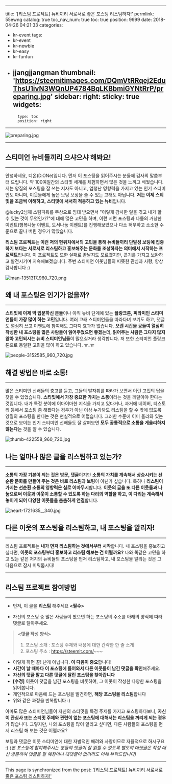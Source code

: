 
---
title: '[리스팀 프로젝트] 뉴비끼리 서로서로 좋은 포스팅 리스팀하자!'
permlink: 55ewng
catalog: true
toc_nav_num: true
toc: true
position: 9999
date: 2018-04-26 04:21:33
categories:
- kr-event
tags:
- kr-event
- kr-newbie
- kr-easy
- kr-funfun
- jjangjjangman
thumbnail: 'https://steemitimages.com/DQmVtRRqej2EduThsU1ivN3WQnUP4784BqLKBbmiGYNtRrP/preparing.jpg'
sidebar:
    right:
        sticky: true
widgets:
    -
        type: toc
        position: right
---


![preparing.jpg](https://steemitimages.com/DQmVtRRqej2EduThsU1ivN3WQnUP4784BqLKBbmiGYNtRrP/preparing.jpg)

***

## 스티미언 뉴비들끼리 으샤으샤 해봐요!
***

안녕하세요, 디온(D.ONe)입니다. 먼저 이 포스팅을 읽어주시는 분들께 감사의 말씀부터 드립니다. 약 100여일간의 스티밋 세계를 체험하면서 많은 것을 느끼고 배웠습니다. 저는 양질의 포스팅을 잘 쓰는 저자도 아니고, 엄청난 영향력을 가지고 있는 인기 스티미언도 아니며, 이웃들에게 높은 보팅 보상을 줄 수 있는 고래도 아닙니다. **저는 이제 스티밋을 조금씩 이해하고, 스티밋에 서서히 적응하고 있는 뉴비**입니다.

@lucky2님께 스팀파워를 무상으로 임대 받으면서 "이렇게 감사한 일을 겪고 내가 할 수 있는 것이 무엇인가?"에 대해 많은 고민을 하며, 이런 저런 포스팅과 나름의 거창한 이벤트(행복나눔 이벤트, 도서나눔 이벤트)를 진행해보았으나 다소 허무하고 소소한 수준으로 끝나 버린 경우가 많았습니다.

**리스팀 프로젝트는 이런 저의 현위치에서의 고민을 통해 뉴비들끼리 단발성 보팅에 집중하기 보다는 서로서로 리스팀하고 홍보해주는 문화를 조성하자는 의미에서 시작하는 프로젝트**입니다. 이 프로젝트도 또한 실패로 끝날지도 모르겠지만, 끈기를 가지고 보완하고 발전시키며 지속해보겠습니다. 주변 스티미언 이웃님들의 따뜻한 관심과 사랑, 항상 감사합니다 :)


![man-1351317_960_720.png](https://steemitimages.com/DQmd6D2nKEJs2GVP8A9CYMd7AZUoq9jP3xGYVpDeqyaUdct/man-1351317_960_720.png)


## 왜 내 포스팅은 인기가 없을까?
***

**스티밋에 이제 막 입문하신 분들**이나 아직 뉴비 단계에 있는 **플랑크톤, 피라미인 스티미언들이 가장 많이 하는 고민**입니다. 여러 고래 스티미언들을 따라다녀 보기도 하고, 댓글도 열심히 쓰고 이벤트에 참여해도 그다지 효과가 없습니다. **오랜 시간을 공들여 열심히 작성한 내 포스팅을 많은 사람들이 읽어주었으면 좋겠는데, 읽어주는 사람은 그다지 많지 않아 고민되시는 뉴비 스티미언님들**이 많으실거라 생각합니다. 저 또한 스티미언 플랑크톤으로 동일한 고민을 많이 하고 있습니다. ㅠ_ㅠ



![people-3152585_960_720.jpg](https://steemitimages.com/DQmeWdqpcqzvrbpefs7zYjs1pSqdAw4oMx7tT5t9Tm5Lxez/people-3152585_960_720.jpg)




## 해결 방법은 바로 소통!

***
많은 스티미언 선배들의 충고를 듣고, 그들의 발자취를 따라가 보면서 이런 고민의 답을 찾을 수 있었습니다. **스티밋에서 가장 중요한 가치는 소통**이라는 것을 깨달아야 한다는 것입니다. 내가 특정 분야에 어마어마한 지식을 가지고 있다거나, 과거에 네이버, 티스토리 등에서 포스팅 좀 해봤다는 경우가 아닌 이상 누가봐도 리스팀을 할 수 밖에 없도록 양질의 포스팅을 한다는 것은 현실적으로 어렵습니다. 그러한 수준에 이미 올라와 있는 것으로 보이는 인기 스티미언 선배들도 잘 살펴보면 **모두 공통적으로 소통을 게을리하지 않는다**는 것을 알 수 있습니다.



![thumb-422558_960_720.jpg](https://steemitimages.com/DQmPGmn4cTGzXYwqtKFdc1S4wALg2qQFWf5FmtAo1Ln6tAK/thumb-422558_960_720.jpg)

## 나는 얼마나 많은 글을 리스팀하고 있는가?
***
**소통의 가장 기본이 되는 것은 방문, 댓글**이지만 **소통의 가치를 계속해서 상승시키는 선순환 문화를 만들어 주는 것은 바로 리스팀과 보팅**이 아닌가 싶습니다. 특히나 **리스팀이 가지는 선순환 소통의 영향력은 실로 어마무시**합니다. **이웃의 글을 또 다른 이웃들과 나눔으로써 이웃과 이웃이 소통할 수 있도록 하는 다리의 역할을 하고, 이 다리는 계속해서 놓이게 되어 다양한 이웃들을 촘촘하게 연결**합니다.




![heart-1721635__340.jpg](https://steemitimages.com/DQmSDzwxbwhseFJhdFgUJjA8jzssAYssLWqa6hMMyEguL11/heart-1721635__340.jpg)


## 다른 이웃의 포스팅을 리스팀하고, 내 포스팅을 알리자!
***
리스팀 프로젝트는 **내가 먼저 리스팀하는 것에서부터 시작**합니다. 내 포스팅을 홍보하고 싶다면, **이웃의 포스팅부터 홍보하고 리스팀 해보는 건 어떨까요?** 나와 똑같은 고민을 하고 있는 같은 처지의 뉴비들의 포스팅을 먼저 리스팀하고, 내 포스팅을 알리는 것은 그 다음으로 잠시 미뤄둡시다!







***

## 리스팀 프로젝트 참여방법
***
- 먼저, 이 글을 **리스팀** 해주세요 **<필수>**

- 자신의 포스팅 중 많은 사람들이 봤으면 하는 포스팅의 주소를 아래의 양식에 따라 댓글로 달아주세요.


> **<댓글 작성 양식>**
> 1) 포스팅 소개 : 포스팅 주제와 내용에 대한 간략한 한 줄 소개
> 2) 포스팅 주소 : https://steemit.com/~~~


- 이렇게 하면 끝! 난게 아닙니다. **이 다음이 중요**합니다!
- **시간이 날 때마다 이 포스팅에 들어와서 다른 이웃들이 남긴 댓글을 확인**해주세요.
- **자신의 댓글 말고 다른 댓글에 달린 포스팅을 찾아갑니다**
- **[수정]** 이웃이 댓글을 남긴 포스팅을 비롯하여, 그 이웃이 작성한 다양한 포스팅을 읽어봅니다.
- 개인적으로 마음에 드는 포스팅을 발견하면, **해당 포스팅을 리스팀**합니다
- 위와 같은 과정을 반복합니다 :)

아마도 많은 스티미언님들이 자신의 스티밋을 특정 주제를 가지고 포스팅하다보니, **자신이 관심사 또는 스티밋 주제와 관련이 없는 포스팅에 대해서는 리스팀을 꺼리게 되는 경우**가 많습니다. 그렇지만, 나의 포스팅을 많이 알리고 싶다면, 다른 사람들의 포스팅을 먼저 리스팀 해 보는 것은 어떨까요? 

보팅과 댓글은 이웃 스티미언에 대한 자발적인 배려와 사랑이므로 자율적으로 하시구요  :)
*(본 포스팅에 참여해주시는 분들의 댓글이 잘 읽힐 수 있도록 별도의 대댓글은 작성 대신 방문하여 댓글을 달 예정이니 대댓글이 없더라도 이해 부탁드립니다)*

- - -

This page is synchronized from the post: ['[리스팀 프로젝트] 뉴비끼리 서로서로 좋은 포스팅 리스팀하자!'](https://steemit.com/@donekim/55ewng)
